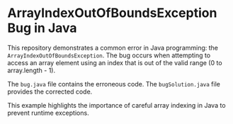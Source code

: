 # ArrayIndexOutOfBoundsException Bug in Java

This repository demonstrates a common error in Java programming: the `ArrayIndexOutOfBoundsException`.  The bug occurs when attempting to access an array element using an index that is out of the valid range (0 to array.length - 1).

The `bug.java` file contains the erroneous code. The `bugSolution.java` file provides the corrected code.

This example highlights the importance of careful array indexing in Java to prevent runtime exceptions.